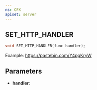 ```yaml
---
ns: CFX
apiset: server
---
```

## SET_HTTP_HANDLER

```c
void SET_HTTP_HANDLER(func handler);
```
Example: https://pastebin.com/Y4pgKryW

## Parameters
* **handler**: 

